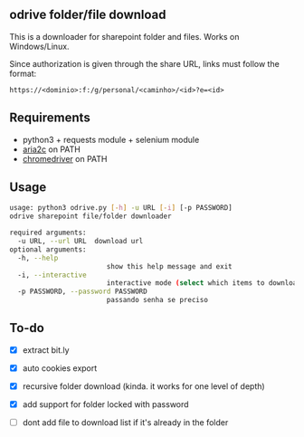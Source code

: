 ## odrive folder/file download

This is a downloader for sharepoint folder and files. Works on Windows/Linux.

Since authorization is given through the share URL, links must follow the format:

```https://<dominio>:f:/g/personal/<caminho>/<id>?e=<id>```

## Requirements

- python3 + requests module + selenium module
- [aria2c](https://github.com/aria2/aria2/releases/tag/release-1.35.0) on PATH
- [chromedriver](https://chromedriver.storage.googleapis.com/index.html?path=83.0.4103.39/) on PATH

## Usage
```bash
usage: python3 odrive.py [-h] -u URL [-i] [-p PASSWORD]
odrive sharepoint file/folder downloader

required arguments:
  -u URL, --url URL  download url
optional arguments:
  -h, --help         
                        show this help message and exit
  -i, --interactive  
                        interactive mode (select which items to download)
  -p PASSWORD, --password PASSWORD
                        passando senha se preciso
```

## To-do

- [x] extract bit.ly
- [x] auto cookies export
- [x] recursive folder download (kinda. it works for one level of depth)
- [x] add support for folder locked with password 
- [ ] dont add file to download list if it's already in the folder


